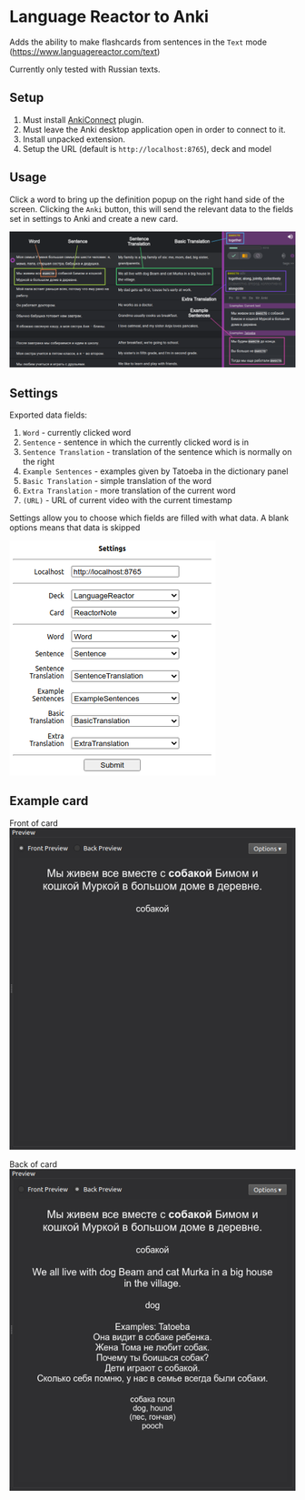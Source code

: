 # Language Reactor to Anki

Adds the ability to make flashcards from sentences in the `Text` mode (https://www.languagereactor.com/text)

Currently only tested with Russian texts.

## Setup

1) Must install [AnkiConnect](https://ankiweb.net/shared/info/2055492159) plugin.
2) Must leave the Anki desktop application open in order to connect to it.
3) Install unpacked extension.
4) Setup the URL (default is `http://localhost:8765`), deck and model

## Usage

Click a word to bring up the definition popup on the right hand side of the screen.
Clicking the `Anki` button, this will send the relevant data to the fields set in settings to Anki and create a new card.

![reading-mode-screenshot](https://github.com/ClearlyKyle/Language_Reactor_to_Anki/blob/master/screenshots/reading_example.png)

## Settings

Exported data fields:

 1) `Word` - currently clicked word
 2) `Sentence` - sentence in which the currently clicked word is in
 3) `Sentence Translation` - translation of the sentence which is normally on the right
 4) `Example Sentences` - examples given by Tatoeba in the dictionary panel
 5) `Basic Translation` - simple translation of the word
 6) `Extra Translation` - more translation of the current word
 7) `(URL)` - URL of current video with the current timestamp

Settings allow you to choose which fields are filled with what data. A blank options means that data is skipped

![settings-screenshot](https://github.com/ClearlyKyle/Language_Reactor_to_Anki/blob/master/screenshots/settings.png)

## Example card

Front of card<br/>
![card-front-screenshot](https://github.com/ClearlyKyle/Language_Reactor_to_Anki/blob/master/screenshots/example_card_front.png)

Back of card<br/>
![card-back-screenshot](https://github.com/ClearlyKyle/Language_Reactor_to_Anki/blob/master/screenshots/example_card_back.png)

